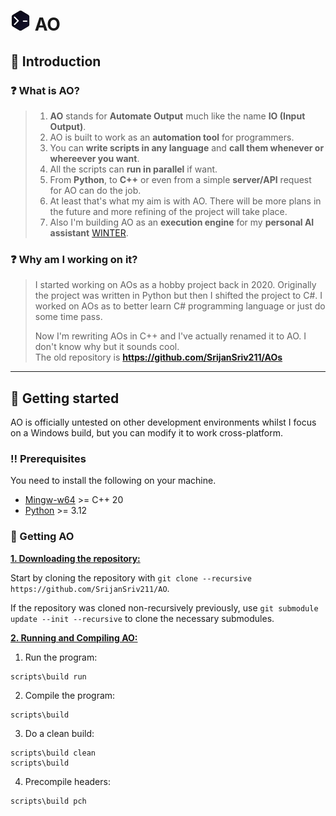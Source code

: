 # <img title="AO" src="res/AO.png" width="32" height="32"> AO
## :wave: Introduction
### :question: What is AO?
> 1. **AO** stands for **Automate Output** much like the name **IO (Input Output)**.<br>
> 2. AO is built to work as an **automation tool** for programmers.<br>
> 3. You can **write scripts in any language** and **call them whenever or whereever you want**.<br>
> 3. All the scripts can **run in parallel** if want.<br>
> 4. From **Python**, to **C++** or even from a simple **server/API** request for AO can do the job.<br>
> 4. At least that's what my aim is with AO. There will be more plans in the future and more refining of the project will take place.<br>
> 5. Also I'm building AO as an **execution engine** for my **personal AI assistant** [WINTER](https://github.com/SrijanSriv211/WINTER).

### :question: Why am I working on it?
> I started working on AOs as a hobby project back in 2020. Originally the project was written in Python but then I shifted the project to C#.
> I worked on AOs as to better learn C# programming language or just do some time pass.
> 
> Now I'm rewriting AOs in C++ and I've actually renamed it to AO. I don't know why but it sounds cool.<br>
> The old repository is **https://github.com/SrijanSriv211/AOs**

***

## :toolbox: Getting started
AO is officially untested on other development environments whilst I focus on a Windows build, but you can modify it to work cross-platform.

### :bangbang: Prerequisites
You need to install the following on your machine.
- [Mingw-w64](https://www.mingw-w64.org/downloads/#mingw-builds) >= C++ 20
- [Python](https://www.python.org/downloads) >= 3.12

### :pencil: Getting AO
<ins>**1. Downloading the repository:**</ins>

Start by cloning the repository with `git clone --recursive https://github.com/SrijanSriv211/AO`.

If the repository was cloned non-recursively previously, use `git submodule update --init --recursive` to clone the necessary submodules.

<ins>**2. Running and Compiling AO:**</ins>

1. Run the program:
```console
scripts\build run
```

2. Compile the program:
```console
scripts\build
```

3. Do a clean build:
```console
scripts\build clean
scripts\build
```

4. Precompile headers:
```conslle
scripts\build pch
```

